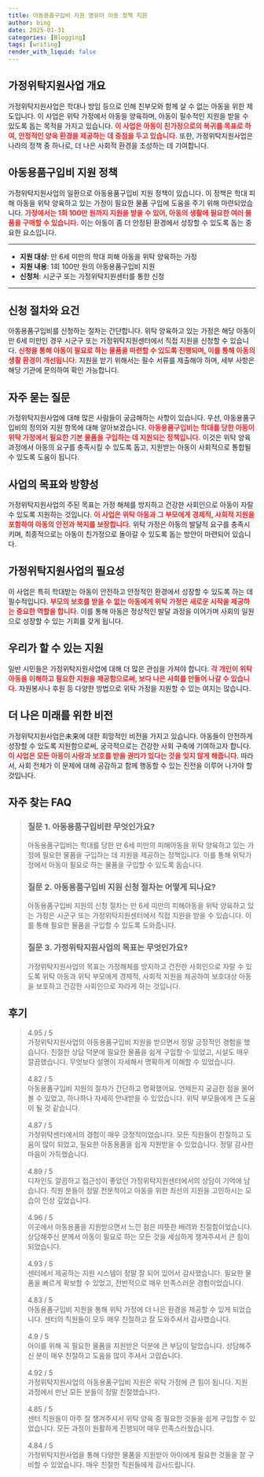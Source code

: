 ```yaml
---
title: 아동용품구입비 지원 영유아 아동 정책 지원
author: bing
date: 2025-01-31
categories: [Blogging]
tags: [writing]
render_with_liquid: false
---
```



<h2 id='가정위탁지원사업 개요'>가정위탁지원사업 개요</h2>

<p>가정위탁지원사업은 학대나 방임 등으로 인해 친부모와 함께 살 수 없는 아동을 위한 제도입니다. 이 사업은 위탁 가정에서 아동을 양육하며, 아동이 필수적인 지원을 받을 수 있도록 돕는 목적을 가지고 있습니다. <b><span style="color: #ee2323;">이 사업은 아동이 친가정으로의 복귀를 목표로 하여, 안정적인 양육 환경을 제공하는 데 중점을 두고 있습니다.</span></b> 또한, 가정위탁지원사업은 나라의 정책 중 하나로, 더 나은 사회적 환경을 조성하는 데 기여합니다.</p>

<h2 id='아동용품구입비 지원 정책'>아동용품구입비 지원 정책</h2>

<p>가정위탁지원사업의 일환으로 아동용품구입비 지원 정책이 있습니다. 이 정책은 학대 피해 아동을 위탁 양육하고 있는 가정이 필요한 물품 구입에 도움을 주기 위해 마련되었습니다. <b><span style="color: #ee2323;">가정에서는 1회 100만 원까지 지원을 받을 수 있어, 아동의 생활에 필요한 여러 물품을 구매할 수 있습니다.</span></b> 이는 아동이 좀 더 안정된 환경에서 성장할 수 있도록 돕는 중요한 요소입니다.</p>

<hr />

<ul>
    <li><b>지원 대상</b>: 만 6세 미만의 학대 피해 아동을 위탁 양육하는 가정</li>
    <li><b>지원 내용</b>: 1회 100만 원의 아동용품구입비 지원</li>
    <li><b>신청처</b>: 시군구 또는 가정위탁지원센터를 통한 신청</li>
</ul>

<hr />

<h2 id='신청 절차와 요건'>신청 절차와 요건</h2>

<p>아동용품구입비를 신청하는 절차는 간단합니다. 위탁 양육하고 있는 가정은 해당 아동이 만 6세 미만인 경우 시군구 또는 가정위탁지원센터에서 직접 지원을 신청할 수 있습니다. <b><span style="color: #ee2323;">신청을 통해 아동이 필요로 하는 물품을 마련할 수 있도록 진행되며, 이를 통해 아동의 생활 환경이 개선됩니다.</span></b> 지원을 받기 위해서는 필수 서류를 제출해야 하며, 세부 사항은 해당 기관에 문의하여 확인 가능합니다.</p>

<h2 id='자주 묻는 질문'>자주 묻는 질문</h2>

<p>가정위탁지원사업에 대해 많은 사람들이 궁금해하는 사항이 있습니다. 우선, 아동용품구입비의 정의와 지원 항목에 대해 알아보겠습니다. <b><span style="color: #ee2323;">아동용품구입비는 학대를 당한 아동이 위탁 가정에서 필요한 기본 물품을 구입하는 데 지원되는 정책입니다.</span></b> 이것은 위탁 양육 과정에서 아동의 요구를 충족시킬 수 있도록 돕고, 지원받는 아동이 사회적으로 통합될 수 있도록 도움이 됩니다.</p>

<h2 id='사업의 목표와 방향성'>사업의 목표와 방향성</h2>

<p>가정위탁지원사업의 주된 목표는 가정 해체를 방지하고 건강한 사회인으로 아동이 자랄 수 있도록 지원하는 것입니다. <b><span style="color: #ee2323;">이 사업은 위탁 아동과 그 부모에게 경제적, 사회적 지원을 포함하여 아동의 안전과 복지를 보장합니다.</span></b> 위탁 가정은 아동의 발달적 요구를 충족시키며, 최종적으로는 아동이 친가정으로 돌아갈 수 있도록 돕는 방안이 마련되어 있습니다.</p>

<h2 id='가정위탁지원사업의 필요성'>가정위탁지원사업의 필요성</h2>

<p>이 사업은 특히 학대받는 아동이 안전하고 안정적인 환경에서 성장할 수 있도록 하는 데 필수적입니다. <b><span style="color: #ee2323;">부모의 보호를 받을 수 없는 아동에게 위탁 가정은 새로운 시작을 제공하는 중요한 역할을 합니다.</span></b> 이를 통해 아동은 정상적인 발달 과정을 이어가며 사회의 일원으로 성장할 수 있는 기회를 갖게 됩니다.</p>

<h2 id='우리가 할 수 있는 지원'>우리가 할 수 있는 지원</h2>

<p>일반 시민들은 가정위탁지원사업에 대해 더 많은 관심을 가져야 합니다. <b><span style="color: #ee2323;">각 개인이 위탁 아동을 이해하고 필요한 지원을 제공함으로써, 보다 나은 사회를 만들어 나갈 수 있습니다.</span></b> 자원봉사나 후원 등 다양한 방법으로 위탁 가정을 지원할 수 있는 여지는 많습니다.</p>

<h2 id='더 나은 미래를 위한 비전'>더 나은 미래를 위한 비전</h2>

<p>가정위탁지원사업은未来에 대한 희망적인 비전을 가지고 있습니다. 아동들이 안전하게 성장할 수 있도록 지원함으로써, 궁극적으로는 건강한 사회 구축에 기여하고자 합니다. <b><span style="color: #ee2323;">이 사업은 모든 아동이 사랑과 보호를 받을 권리가 있다는 것을 잊지 않게 해줍니다.</span></b> 따라서, 사회 전체가 이 문제에 대해 공감하고 함께 행동할 수 있는 진전을 이루어 나가야 할 것입니다.</p>


<h2 id='자주_찾는_FAQ'>자주 찾는 FAQ</h2>
<div itemscope="" itemtype="https://schema.org/FAQPage"> 
<blockquote> 
<div itemscope="" itemprop="mainEntity" itemtype="https://schema.org/Question"> 
<h3 itemprop="name">질문 1. 아동용품구입비란 무엇인가요?</h3> 
<div itemscope="" itemprop="acceptedAnswer" itemtype="https://schema.org/Answer"> 
<span itemprop="text"> 
<p>아동용품구입비는 학대를 당한 만 6세 미만의 피해아동을 위탁 양육하고 있는 가정에 필요한 물품을 구입하는 데 지원을 제공하는 정책입니다. 이를 통해 위탁가정에서 아동이 필요로 하는 물품을 구입할 수 있도록 돕습니다.</p> 
</span> 
</div> 
</div> 

<div itemscope="" itemprop="mainEntity" itemtype="https://schema.org/Question"> 
<h3 itemprop="name">질문 2. 아동용품구입비 지원 신청 절차는 어떻게 되나요?</h3> 
<div itemscope="" itemprop="acceptedAnswer" itemtype="https://schema.org/Answer"> 
<span itemprop="text"> 
<p>아동용품구입비 지원의 신청 절차는 만 6세 미만의 피해아동을 위탁 양육하고 있는 가정은 시군구 또는 가정위탁지원센터에서 직접 지원을 받을 수 있습니다. 이를 통해 필요한 물품을 구입할 수 있도록 도와줍니다.</p> 
</span> 
</div> 
</div> 

<div itemscope="" itemprop="mainEntity" itemtype="https://schema.org/Question"> 
<h3 itemprop="name">질문 3. 가정위탁지원사업의 목표는 무엇인가요?</h3> 
<div itemscope="" itemprop="acceptedAnswer" itemtype="https://schema.org/Answer"> 
<span itemprop="text"> 
<p>가정위탁지원사업의 목표는 가정해체를 방지하고 건전한 사회인으로 자랄 수 있도록 위탁 아동과 위탁 부모에게 경제적, 사회적 지원을 제공하여 보호대상 아동을 보호하고 건강한 사회인으로 자라게 하는 것입니다.</p> 
</span> 
</div> 
</div> 
</blockquote> 
</div>
<h2 id='후기'>후기</h2>
<div itemscope itemtype="https://schema.org/Product">
  <blockquote>
  <div itemprop="review" itemscope itemtype="https://schema.org/Review">
      <div itemprop="reviewRating" itemscope itemtype="https://schema.org/Rating"> <span itemprop="ratingValue">4.95</span> / <span itemprop="bestRating">5</span> </div>
      <span itemprop="reviewBody">가정위탁지원사업의 아동용품구입비 지원을 받으면서 정말 긍정적인 경험을 했습니다. 친절한 상담 덕분에 필요한 물품을 쉽게 구입할 수 있었고, 시설도 매우 깔끔했습니다. 무엇보다 설명이 자세해서 명확하게 이해할 수 있었습니다.</span>
  </div>
  <br>
  <div itemprop="review" itemscope itemtype="https://schema.org/Review">
      <div itemprop="reviewRating" itemscope itemtype="https://schema.org/Rating"> <span itemprop="ratingValue">4.82</span> / <span itemprop="bestRating">5</span> </div>
      <span itemprop="reviewBody">아동용품구입비 지원의 절차가 간단하고 명확했어요. 언제든지 궁금한 점을 물어볼 수 있었고, 하나하나 자세히 안내받을 수 있었습니다. 위탁 부모들에게 큰 도움이 될 것 같습니다.</span>
  </div>
  <br>
  <div itemprop="review" itemscope itemtype="https://schema.org/Review">
      <div itemprop="reviewRating" itemscope itemtype="https://schema.org/Rating"> <span itemprop="ratingValue">4.87</span> / <span itemprop="bestRating">5</span> </div>
      <span itemprop="reviewBody">가정위탁센터에서의 경험이 매우 긍정적이었습니다. 모든 직원들이 친절하고 도움이 많이 되었고, 필요한 아동용품을 쉽게 지원받을 수 있었습니다. 정말 감사한 마음이 가득했습니다.</span>
  </div>
  <br>
  <div itemprop="review" itemscope itemtype="https://schema.org/Review">
      <div itemprop="reviewRating" itemscope itemtype="https://schema.org/Rating"> <span itemprop="ratingValue">4.89</span> / <span itemprop="bestRating">5</span> </div>
      <span itemprop="reviewBody">디자인도 깔끔하고 접근성이 좋았던 가정위탁지원센터에서의 상담이 기억에 남습니다. 직원 분들이 정말 전문적이고 아동을 위한 최선의 지원을 고민하시는 모습이 인상 깊었습니다.</span>
  </div>
  <br>
  <div itemprop="review" itemscope itemtype="https://schema.org/Review">
      <div itemprop="reviewRating" itemscope itemtype="https://schema.org/Rating"> <span itemprop="ratingValue">4.96</span> / <span itemprop="bestRating">5</span> </div>
      <span itemprop="reviewBody">이곳에서 아동용품을 지원받으면서 느낀 점은 따뜻한 배려와 친절함이었습니다. 상담해주신 분께서 아동이 필요로 하는 모든 것을 세심하게 챙겨주셔서 큰 힘이 되었습니다.</span>
  </div>
  <br>
  <div itemprop="review" itemscope itemtype="https://schema.org/Review">
      <div itemprop="reviewRating" itemscope itemtype="https://schema.org/Rating"> <span itemprop="ratingValue">4.93</span> / <span itemprop="bestRating">5</span> </div>
      <span itemprop="reviewBody">센터에서 제공하는 지원 시스템이 정말 잘 되어 있어서 감사했습니다. 필요한 물품을 빠르게 확보할 수 있었고, 전반적으로 매우 만족스러운 경험이었습니다.</span>
  </div>
  <br>
  <div itemprop="review" itemscope itemtype="https://schema.org/Review">
      <div itemprop="reviewRating" itemscope itemtype="https://schema.org/Rating"> <span itemprop="ratingValue">4.83</span> / <span itemprop="bestRating">5</span> </div>
      <span itemprop="reviewBody">아동용품구입비 지원을 통해 위탁 가정에 더 나은 환경을 제공할 수 있게 되었습니다. 센터의 직원들이 모두 매우 친절하고 잘 도와주셔서 감사했습니다.</span>
  </div>
  <br>
  <div itemprop="review" itemscope itemtype="https://schema.org/Review">
      <div itemprop="reviewRating" itemscope itemtype="https://schema.org/Rating"> <span itemprop="ratingValue">4.9</span> / <span itemprop="bestRating">5</span> </div>
      <span itemprop="reviewBody">아이를 위해 꼭 필요한 물품을 지원받은 덕분에 큰 부담이 덜었습니다. 상담해주신 분이 매우 친절하고 도움을 많이 주셔서 고맙습니다.</span>
  </div>
  <br>
  <div itemprop="review" itemscope itemtype="https://schema.org/Review">
      <div itemprop="reviewRating" itemscope itemtype="https://schema.org/Rating"> <span itemprop="ratingValue">4.92</span> / <span itemprop="bestRating">5</span> </div>
      <span itemprop="reviewBody">가정위탁지원사업의 아동용품구입비 지원은 위탁 가정에 큰 힘이 됩니다. 지원 과정에서 만난 모든 분들이 정말 친절했습니다.</span>
  </div>
  <br>
  <div itemprop="review" itemscope itemtype="https://schema.org/Review">
      <div itemprop="reviewRating" itemscope itemtype="https://schema.org/Rating"> <span itemprop="ratingValue">4.85</span> / <span itemprop="bestRating">5</span> </div>
      <span itemprop="reviewBody">센터 직원들이 아주 잘 챙겨주셔서 위탁 양육 중 필요한 것들을 쉽게 구입할 수 있었습니다. 모든 과정이 원활하게 진행되어 매우 만족스러웠습니다.</span>
  </div>
  <br>
  <div itemprop="review" itemscope itemtype="https://schema.org/Review">
      <div itemprop="reviewRating" itemscope itemtype="https://schema.org/Rating"> <span itemprop="ratingValue">4.84</span> / <span itemprop="bestRating">5</span> </div>
      <span itemprop="reviewBody">가정위탁지원사업을 통해 다양한 물품을 지원받아 아이에게 필요한 것들을 잘 구비할 수 있었습니다. 매우 친절한 직원들에게 감사드립니다.</span>
  </div>
  </blockquote>
</div>
